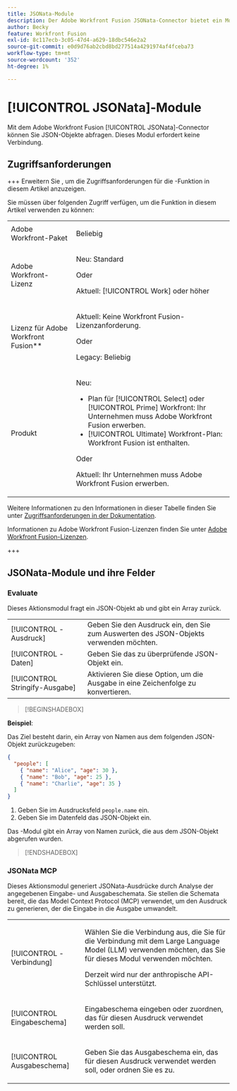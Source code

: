 ```yaml
---
title: JSONata-Module
description: Der Adobe Workfront Fusion JSONata-Connector bietet ein Modul zur Verarbeitung von Daten im JSON-Format, damit Adobe Workfront Fusion weiter mit dem Dateninhalt arbeiten kann.
author: Becky
feature: Workfront Fusion
exl-id: 8c117ecb-3c05-47d4-a629-18dbc546e2a2
source-git-commit: e0d9d76ab2cbd8bd277514a4291974af4fceba73
workflow-type: tm+mt
source-wordcount: '352'
ht-degree: 1%

---
```


# [!UICONTROL JSONata]-Module

Mit dem Adobe Workfront Fusion [!UICONTROL JSONata]-Connector können Sie JSON-Objekte abfragen. Dieses Modul erfordert keine Verbindung.

## Zugriffsanforderungen

+++ Erweitern Sie , um die Zugriffsanforderungen für die -Funktion in diesem Artikel anzuzeigen.

Sie müssen über folgenden Zugriff verfügen, um die Funktion in diesem Artikel verwenden zu können:

<table style="table-layout:auto">
 <col> 
 <col> 
 <tbody> 
  <tr> 
   <td role="rowheader">Adobe Workfront-Paket</td> 
   <td> <p>Beliebig</p> </td> 
  </tr> 
  <tr data-mc-conditions=""> 
   <td role="rowheader">Adobe Workfront-Lizenz</td> 
   <td> <p>Neu: Standard</p><p>Oder</p><p>Aktuell: [!UICONTROL Work] oder höher</p> </td> 
  </tr> 
  <tr> 
   <td role="rowheader">Lizenz für Adobe Workfront Fusion**</td> 
   <td>
   <p>Aktuell: Keine Workfront Fusion-Lizenzanforderung.</p>
   <p>Oder</p>
   <p>Legacy: Beliebig </p>
   </td> 
  </tr> 
  <tr> 
   <td role="rowheader">Produkt</td> 
   <td>
   <p>Neu:</p> <ul><li>Plan für [!UICONTROL Select] oder [!UICONTROL Prime] Workfront: Ihr Unternehmen muss Adobe Workfront Fusion erwerben.</li><li>[!UICONTROL Ultimate] Workfront-Plan: Workfront Fusion ist enthalten.</li></ul>
   <p>Oder</p>
   <p>Aktuell: Ihr Unternehmen muss Adobe Workfront Fusion erwerben.</p>
   </td> 
  </tr>
 </tbody> 
</table>

Weitere Informationen zu den Informationen in dieser Tabelle finden Sie unter [Zugriffsanforderungen in der Dokumentation](/help/workfront-fusion/references/licenses-and-roles/access-level-requirements-in-documentation.md).

Informationen zu Adobe Workfront Fusion-Lizenzen finden Sie unter [Adobe Workfront Fusion-Lizenzen](/help/workfront-fusion/set-up-and-manage-workfront-fusion/licensing-operations-overview/license-automation-vs-integration.md).

+++

## JSONata-Module und ihre Felder

### Evaluate

Dieses Aktionsmodul fragt ein JSON-Objekt ab und gibt ein Array zurück.

<table style="table-layout:auto"> 
 <col data-mc-conditions=""> 
 <col data-mc-conditions=""> 
 <tbody> 
  <tr> 
   <td role="rowheader">[!UICONTROL -Ausdruck]</td> 
   <td>Geben Sie den Ausdruck ein, den Sie zum Auswerten des JSON-Objekts verwenden möchten. </td> 
  </tr> 
  <tr> 
   <td role="rowheader">[!UICONTROL -Daten] </td> 
   <td> Geben Sie das zu überprüfende JSON-Objekt ein.  </td> 
  </tr> 
  <tr> 
   <td role="rowheader">[!UICONTROL Stringify-Ausgabe] </td> 
   <td> Aktivieren Sie diese Option, um die Ausgabe in eine Zeichenfolge zu konvertieren.  </td> 
  </tr> 
  </tbody>
  </table>

>[!BEGINSHADEBOX]

**Beispiel**:

Das Ziel besteht darin, ein Array von Namen aus dem folgenden JSON-Objekt zurückzugeben:

```JSON
{
  "people": [
    { "name": "Alice", "age": 30 },
    { "name": "Bob", "age": 25 },
    { "name": "Charlie", "age": 35 }
  ]
}
```

1. Geben Sie im Ausdrucksfeld `people.name` ein.
1. Geben Sie im Datenfeld das JSON-Objekt ein.

Das -Modul gibt ein Array von Namen zurück, die aus dem JSON-Objekt abgerufen wurden.

>[!ENDSHADEBOX]



### JSONata MCP

Dieses Aktionsmodul generiert JSONata-Ausdrücke durch Analyse der angegebenen Eingabe- und Ausgabeschemata. Sie stellen die Schemata bereit, die das Model Context Protocol (MCP) verwendet, um den Ausdruck zu generieren, der die Eingabe in die Ausgabe umwandelt.




<table style="table-layout:auto"> 
 <col> 
 <col> 
 <tbody> 
  <tr> 
   <td role="rowheader">[!UICONTROL -Verbindung]</td> 
   <td> <p>Wählen Sie die Verbindung aus, die Sie für die Verbindung mit dem Large Language Model (LLM) verwenden möchten, das Sie für dieses Modul verwenden möchten.</p> <p>Derzeit wird nur der anthropische API-Schlüssel unterstützt.</p></td> 
  </tr> 
  <tr> 
   <td role="rowheader">[!UICONTROL Eingabeschema]</td> 
   <td> <p>Eingabeschema eingeben oder zuordnen, das für diesen Ausdruck verwendet werden soll.</p> </td> 
  </tr> 
  <tr> 
   <td role="rowheader">[!UICONTROL Ausgabeschema]</td> 
   <td> <p>Geben Sie das Ausgabeschema ein, das für diesen Ausdruck verwendet werden soll, oder ordnen Sie es zu.</p> </td> 
  </tr> 
 </tbody> 
</table>
